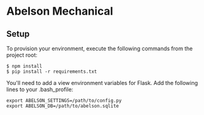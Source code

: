 # Abelson Mechanical

## Setup

To provision your environment, execute the following commands from the project
root:

```
$ npm install
$ pip install -r requirements.txt
```

You'll need to add a view environment variables for Flask. Add the following lines to your .bash_profile:

```
export ABELSON_SETTINGS=/path/to/config.py
export ABELSON_DB=/path/to/abelson.sqlite
```
